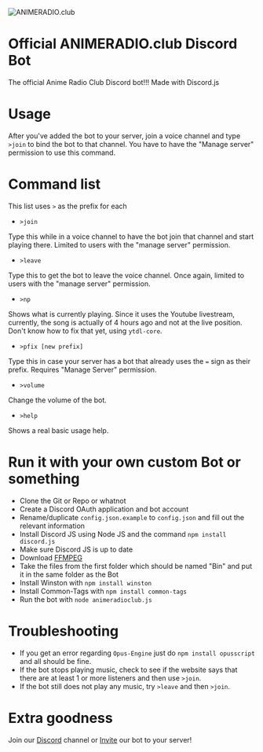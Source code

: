 ![ANIMERADIO.club](http://i.imgur.com/hKeinVM.jpg)

# Official ANIMERADIO.club Discord Bot
The official Anime Radio Club Discord bot!!! Made with Discord.js
# Usage
After you've added the bot to your server, join a voice channel and type `>join` to bind the bot to that channel. You have to have the "Manage server" permission to use this command.
# Command list
This list uses `>` as the prefix for each
* `>join`

Type this while in a voice channel to have the bot join that channel and start playing there. Limited to users with the "manage server" permission.
* `>leave`

Type this to get the bot to leave the voice channel. Once again, limited to users with the "manage server" permission.
* `>np`

Shows what is currently playing. Since it uses the Youtube livestream, currently, the song is actually of 4 hours ago and not at the live position. Don't know how to fix that yet, using `ytdl-core`.
* `>pfix [new prefix]`

Type this in case your server has a bot that already uses the `=` sign as their prefix. Requires "Manage Server" permission.
* `>volume`

Change the volume of the bot.
* `>help`

Shows a real basic usage help.

# Run it with your own custom Bot or something
* Clone the Git or Repo or whatnot
* Create a Discord OAuth application and bot account
* Rename/duplicate `config.json.example` to `config.json` and fill out the relevant information
* Install Discord JS using Node JS and the command `npm install discord.js`
* Make sure Discord JS is up to date
* Download [FFMPEG](https://ffmpeg.zeranoe.com/builds/)
* Take the files from the first folder which should be named "Bin" and put it in the same folder as the Bot
* Install Winston with `npm install winston`
* Install Common-Tags with `npm install common-tags`
* Run the bot with `node animeradioclub.js`

# Troubleshooting
* If you get an error regarding `Opus-Engine` just do `npm install opusscript` and all should be fine.
* If the bot stops playing music, check to see if the website says that there are at least 1 or more listeners and then use `>join`.
* If the bot still does not play any music, try `>leave` and then `>join`.

# Extra goodness
Join our [Discord](https://discord.gg/WCxHjFX) channel or [Invite](https://discordapp.com/oauth2/authorize?client_id=273299834470006786&scope=bot&permissions=36702208) our bot to your server!
